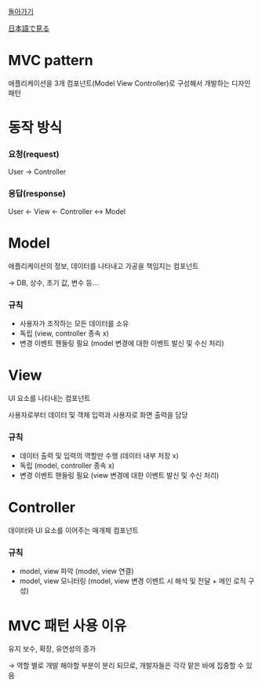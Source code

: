 [돌아가기](https://github.com/LEEJ0NGWAN/CS)

[日本語で見る](./README-jp.md)

# MVC pattern

애플리케이션을 3개 컴포넌트(Model View Controller)로 구성해서 개발하는 디자인 패턴

# 동작 방식

### 요청(request)

User → Controller

### 응답(response)

User ← View ← Controller ↔︎ Model

# Model

애플리케이션의 정보, 데이터를 나타내고 가공을 책임지는 컴포넌트

→ DB, 상수, 초기 값, 변수 등...

### 규칙

- 사용자가 조작하는 모든 데이터를 소유
- 독립 (view, controller 종속 x)
- 변경 이벤트 핸들링 필요 (model 변경에 대한 이벤트 발신 및 수신 처리)

# View

UI 요소를 나타내는 컴포넌트

사용자로부터 데이터 및 객체 입력과 사용자로 화면 출력을 담당

### 규칙

- 데이터 출력 및 입력의 역할만 수행 (데이터 내부 저장 x)
- 독립 (model, controller 종속 x)
- 변경 이벤트 핸들링 필요 (view 변경에 대한 이벤트 발신 및 수신 처리)

# Controller

데이터와 UI 요소를 이어주는 매개체 컴포넌트

### 규칙

- model, view 파악 (model, view 연결)
- model, view 모니터링 (model, view 변경 이벤트 시 해석 및 전달 + 메인 로직 구성)

# MVC 패턴 사용 이유

유지 보수, 확장, 유연성의 증가

→ 역할 별로 개발 해야할 부분이 분리 되므로, 개발자들은 각각 맡은 바에 집중할 수 있음
